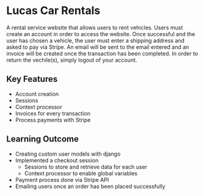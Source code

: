 # Lucas Car Rentals
A rental service website that allows users to rent vehicles. Users must create an account in order to access the website. Once successful and the user has chosen a vehicle, the user must enter a shipping address and asked to pay via Stripe. An email will be sent to the email entered and an invoice will be created once the transaction has been completed. In order to return the vechile(s), simply logout of your account.

## Key Features
- Account creation
- Sessions
- Context processor
- Invoices for every transaction
- Process payments with Stripe

## Learning Outcome
- Creating custom user models with django
- Implemented a checkout session
  - Sessions to store and retrieve data for each user
  - Context processor to enable global variables
- Payment process done via Stripe API
- Emailing users once an order has been placed successfully
